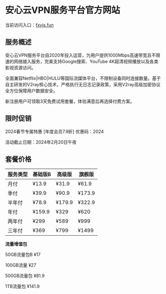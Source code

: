 # 安心云VPN服务平台官方网站

当前访问入口：[fxyjs.fun](https://url.gogogomiao.one/QYTN)

## 服务概述

安心云VPN服务平台自2020年投入运营，为用户提供1000Mbps高速带宽且不限速的网络接入服务，完美支持Google搜索、YouTube 4K超清视频播放以及各类影视资源访问。

全面兼容Netflix|HBO|HULU等国际流媒体平台，不限制设备同时连接数量。基于自主研发的V2ray核心技术，严格执行无日志记录政策，采用V2ray高级加密协议全方位保障用户数据安全。

新注册用户可领取3天免费试用套餐，体验满意后再选择付费方案。

## 限时促销

2024春节专属特惠 [年度会员7.9折] 优惠码：2024

活动截止日期：2024年2月20日午夜

## 套餐价格

|服务类型|基础版B|高级版|旗舰版|
|--------|-------|------|------|
|月付|¥13.9|¥31.9|¥61.9|
|季付|¥39.9|¥90.9|¥173.9|
|半年付|¥78.9|¥179.9|¥322.9|
|年付|¥159.9|¥329|¥620|
|两年付|¥299|¥589|¥999|
|三年付|¥369|¥799|¥1499|

**流量增值包**

50GB流量包B ¥17

100GB流量 ¥27

500GB流量包 ¥81.9

1TB流量包 ¥141.9